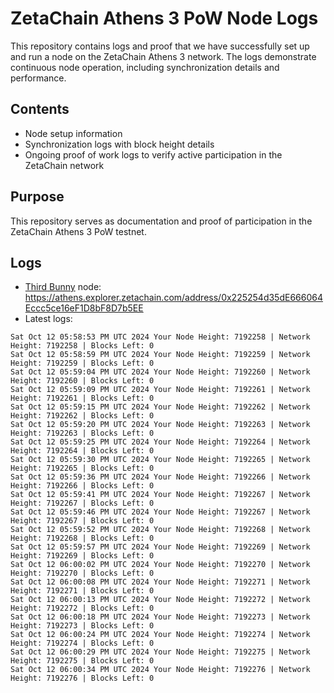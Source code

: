 # ZetaChain Athens 3 PoW Node Logs
This repository contains logs and proof that we have successfully set up and run a node on the ZetaChain Athens 3 network. The logs demonstrate continuous node operation, including synchronization details and performance.

## Contents
- Node setup information
- Synchronization logs with block height details
- Ongoing proof of work logs to verify active participation in the ZetaChain network

## Purpose
This repository serves as documentation and proof of participation in the ZetaChain Athens 3 PoW testnet.

## Logs

- [Third Bunny](https://thirdbunny.xyz/) node: https://athens.explorer.zetachain.com/address/0x225254d35dE666064Eccc5ce16eF1D8bF8D7b5EE
- Latest logs:
```
Sat Oct 12 05:58:53 PM UTC 2024 Your Node Height: 7192258 | Network Height: 7192258 | Blocks Left: 0
Sat Oct 12 05:58:59 PM UTC 2024 Your Node Height: 7192259 | Network Height: 7192259 | Blocks Left: 0
Sat Oct 12 05:59:04 PM UTC 2024 Your Node Height: 7192260 | Network Height: 7192260 | Blocks Left: 0
Sat Oct 12 05:59:09 PM UTC 2024 Your Node Height: 7192261 | Network Height: 7192261 | Blocks Left: 0
Sat Oct 12 05:59:15 PM UTC 2024 Your Node Height: 7192262 | Network Height: 7192262 | Blocks Left: 0
Sat Oct 12 05:59:20 PM UTC 2024 Your Node Height: 7192263 | Network Height: 7192263 | Blocks Left: 0
Sat Oct 12 05:59:25 PM UTC 2024 Your Node Height: 7192264 | Network Height: 7192264 | Blocks Left: 0
Sat Oct 12 05:59:30 PM UTC 2024 Your Node Height: 7192265 | Network Height: 7192265 | Blocks Left: 0
Sat Oct 12 05:59:36 PM UTC 2024 Your Node Height: 7192266 | Network Height: 7192266 | Blocks Left: 0
Sat Oct 12 05:59:41 PM UTC 2024 Your Node Height: 7192267 | Network Height: 7192267 | Blocks Left: 0
Sat Oct 12 05:59:46 PM UTC 2024 Your Node Height: 7192267 | Network Height: 7192267 | Blocks Left: 0
Sat Oct 12 05:59:52 PM UTC 2024 Your Node Height: 7192268 | Network Height: 7192268 | Blocks Left: 0
Sat Oct 12 05:59:57 PM UTC 2024 Your Node Height: 7192269 | Network Height: 7192269 | Blocks Left: 0
Sat Oct 12 06:00:02 PM UTC 2024 Your Node Height: 7192270 | Network Height: 7192270 | Blocks Left: 0
Sat Oct 12 06:00:08 PM UTC 2024 Your Node Height: 7192271 | Network Height: 7192271 | Blocks Left: 0
Sat Oct 12 06:00:13 PM UTC 2024 Your Node Height: 7192272 | Network Height: 7192272 | Blocks Left: 0
Sat Oct 12 06:00:18 PM UTC 2024 Your Node Height: 7192273 | Network Height: 7192273 | Blocks Left: 0
Sat Oct 12 06:00:24 PM UTC 2024 Your Node Height: 7192274 | Network Height: 7192274 | Blocks Left: 0
Sat Oct 12 06:00:29 PM UTC 2024 Your Node Height: 7192275 | Network Height: 7192275 | Blocks Left: 0
Sat Oct 12 06:00:34 PM UTC 2024 Your Node Height: 7192276 | Network Height: 7192276 | Blocks Left: 0
```
